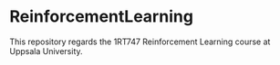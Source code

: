 # ReinforcementLearning
This repository regards the 1RT747 Reinforcement Learning course at Uppsala University.
